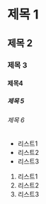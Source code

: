 # 제목 1
## 제목 2
### 제목 3
#### 제목4
##### 제목 5
###### 제목 6

- 리스트1
- 리스트2
- 리스트3

1. 리스트1
2. 리스트2
3. 리스트3
